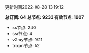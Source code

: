 更新时间2022-08-28 13:19:12

**总订阅: 64**
**总节点: 9233**
**有效节点: 1907**
- ss节点: 240
- ssr节点: 4
- v2ray节点: 1611
- trojan节点: 52
